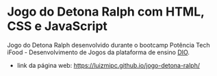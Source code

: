 # Jogo do Detona Ralph com HTML, CSS e JavaScript
 Jogo do Detona Ralph desenvolvido durante o bootcamp Potência Tech iFood - Desenvolvimento de Jogos da plataforma de ensino [DIO](https://www.dio.me/en).
 * link da página web: https://luizmipc.github.io/jogo-detona-ralph/
